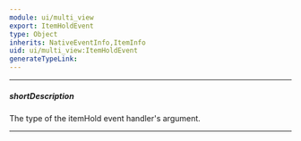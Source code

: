 ```yaml
---
module: ui/multi_view
export: ItemHoldEvent
type: Object
inherits: NativeEventInfo,ItemInfo
uid: ui/multi_view:ItemHoldEvent
generateTypeLink: 
---
```

---
##### shortDescription
The type of the itemHold event handler's argument.

---
<!-- Description goes here -->
